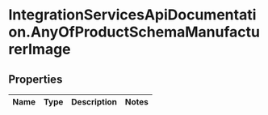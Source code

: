 # IntegrationServicesApiDocumentation.AnyOfProductSchemaManufacturerImage

## Properties
Name | Type | Description | Notes
------------ | ------------- | ------------- | -------------
